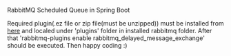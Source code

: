 RabbitMQ Scheduled Queue in Spring Boot

Required plugin(.ez file or zip file(must be unzipped)) must be installed from <a href="https://github.com/rabbitmq/rabbitmq-delayed-message-exchange/releases">here</a>
and localed under 'plugins' folder in installed rabbitmq folder.
After that 'rabbitmq-plugins enable rabbitmq_delayed_message_exchange' should be executed.
Then happy coding :)

